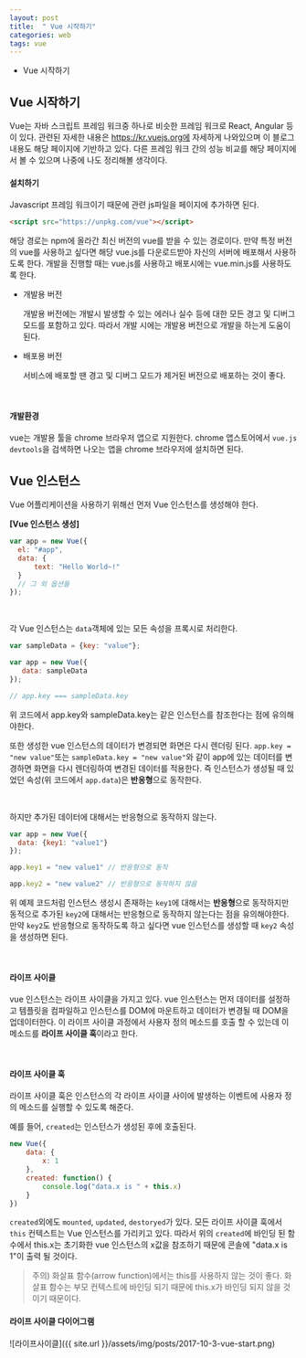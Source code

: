 ```yaml
---
layout: post
title:  " Vue 시작하기"
categories: web
tags: vue
---
```



-  Vue 시작하기





## Vue 시작하기

Vue는 자바 스크립트 프레임 워크중 하나로 비슷한 프레임 워크로 React, Angular 등이 있다. 관련된 자세한 내용은 https://kr.vuejs.org에 자세하게 나와있으며 이 블로그 내용도 해당 페이지에 기반하고 있다. 다른 프레임 워크 간의 성능 비교를 해당 페이지에서 볼 수 있으며 나중에 나도 정리해볼 생각이다.



#### 설치하기

Javascript 프레임 워크이기 때문에 관련 js파일을 페이지에 추가하면 된다.

```html
<script src="https://unpkg.com/vue"></script>
```



해당 경로는 npm에 올라간 최신 버전의 vue를 받을 수 있는 경로이다. 만약 특정 버전의 vue를 사용하고 싶다면 해당 vue.js를 다운로드받아 자신의 서버에 배포해서 사용하도록 한다. 개발을 진행할 때는 vue.js를 사용하고 배포시에는 vue.min.js를 사용하도록 한다.

-  개발용 버전

   개발용 버전에는 개발시 발생할 수 있는 에러나 실수 등에 대한 모든 경고 및 디버그 모드를 포함하고 있다. 따라서 개발 시에는 개발용 버전으로 개발을 하는게 도움이 된다.

-  배포용 버전

   서비스에 배포할 땐 경고 및 디버그 모드가 제거된 버전으로 배포하는 것이 좋다.

   ​



#### 개발환경

vue는 개발용 툴을 chrome 브라우저 앱으로 지원한다. chrome 앱스토어에서 `vue.js devtools`을 검색하면 나오는 앱을 chrome 브라우저에 설치하면 된다.



## Vue 인스턴스

Vue 어플리케이션을 사용하기 위해선 먼저 Vue 인스턴스를 생성해야 한다.

**[Vue 인스턴스 생성]**

```javascript
var app = new Vue({
  el: "#app",
  data: {
      text: "Hello World~!"
  }
  // 그 외 옵션들
});
```

<br>

각 Vue 인스턴스는 `data`객체에 있는 모든 속성을 프록시로 처리한다.

```javascript
var sampleData = {key: "value"};

var app = new Vue({
   data: sampleData
});

// app.key === sampleData.key
```

위 코드에서 app.key와 sampleData.key는 같은 인스턴스를 참조한다는 점에 유의해야한다.

또한 생성한 vue 인스턴스의 데이터가 변경되면 화면은 다시 렌더링 된다. `app.key = "new value"`또는 `sampleData.key = "new value"`와 같이 app에 있는 데이터를 변경하면 화면을 다시 렌더링하여 변경된 데이터를 적용한다. 즉 인스턴스가 생성될 때 있었던 속성(위 코드에서 `app.data`)은 **반응형**으로 동작한다.

<br>

하지만 추가된 데이터에 대해서는 반응형으로 동작하지 않는다. 

```javascript
var app = new Vue({
  data: {key1: "value1"}
});

app.key1 = "new value1" // 반응형으로 동작

app.key2 = "new value2" // 반응형으로 동작하지 않음
```

위 예제 코드처럼 인스턴스 생성시 존재하는 `key1`에 대해서는 **반응형**으로 동작하지만 동적으로 추가된 `key2`에 대해서는 반응형으로 동작하지 않는다는 점을 유의해야한다. 만약 `key2`도 반응형으로 동작하도록 하고 싶다면 vue 인스턴스를 생성할 때 `key2` 속성을 생성하면 된다.

<br>

#### 라이프 사이클

vue 인스턴스는 라이프 사이클을 가지고 있다. vue 인스턴스는 먼저 데이터를 설정하고 템플릿을 컴파일하고 인스턴스를 DOM에 마운트하고 데이터가 변경될 때 DOM을 업데이터한다. 이 라이프 사이클 과정에서 사용자 정의 메소드를 호출 할 수 있는데 이 메소드를 **라이프 사이클 훅**이라고 한다.

<br>

#### 라이프 사이클 훅

라이프 사이클 훅은 인스턴스의 각 라이프 사이클 사이에 발생하는 이벤트에 사용자 정의 메소드를 실행할 수 있도록 해준다.

예를 들어, `created`는 인스턴스가 생성된 후에 호출된다.

```javascript
new Vue({
    data: {
        x: 1
    },
  	created: function() {
        console.log("data.x is " + this.x)
    }
})
```

 `created`외에도 `mounted`, `updated`, `destoryed`가 있다. 모든 라이프 사이클 훅에서 `this` 컨텍스트는 Vue 인스턴스를 가리키고 있다. 따라서 위의 `created`에 바인딩 된 함수에서 this.x는 초기화한 vue 인스턴스의 x값을 참조하기 때문에 콘솔에 "data.x is 1"이 출력 될 것이다.

>  주의) 화살표 함수(arrow function)에서는 this를 사용하지 않는 것이 좋다. 화살표 함수는 부모 컨텍스트에 바인딩 되기 때문에 this.x가 바인딩 되지 않을 것이기 때문이다.



#### 라이프 사이클 다이어그램

![라이프사이클]({{ site.url }}/assets/img/posts/2017-10-3-vue-start.png)

